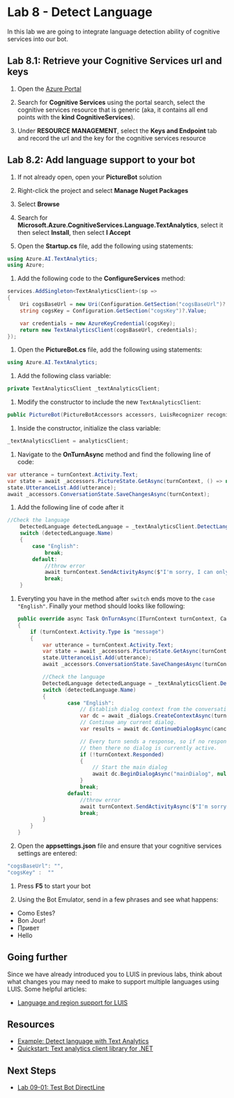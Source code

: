 # Lab 8 - Detect Language

In this lab we are going to integrate language detection ability of cognitive services into our bot.

## Lab 8.1: Retrieve your Cognitive Services url and keys

1. Open the [Azure Portal](https://portal.azure.com)

1. Search for **Cognitive Services** using the portal search, select the cognitive services resource that is generic (aka, it contains all end points with the **kind** **CognitiveServices**).

1. Under **RESOURCE MANAGEMENT**, select the **Keys and Endpoint** tab and record the url and the key for the cognitive services resource

## Lab 8.2: Add language support to your bot

1. If not already open, open your **PictureBot** solution

1. Right-click the project and select **Manage Nuget Packages**

1. Select **Browse**

1. Search for **Microsoft.Azure.CognitiveServices.Language.TextAnalytics**, select it then select **Install**, then select **I Accept**

1. Open the **Startup.cs** file, add the following using statements:

```csharp
using Azure.AI.TextAnalytics;
using Azure;
```

1. Add the following code to the **ConfigureServices** method:

```csharp
services.AddSingleton<TextAnalyticsClient>(sp =>
{
    Uri cogsBaseUrl = new Uri(Configuration.GetSection("cogsBaseUrl")?.Value);
    string cogsKey = Configuration.GetSection("cogsKey")?.Value;

    var credentials = new AzureKeyCredential(cogsKey);
    return new TextAnalyticsClient(cogsBaseUrl, credentials);
});
```

1. Open the **PictureBot.cs** file, add the following using statements:

```csharp
using Azure.AI.TextAnalytics;
```

1. Add the following class variable:

```csharp
private TextAnalyticsClient _textAnalyticsClient;
```

1. Modify the constructor to include the new `TextAnalyticsClient`:

```csharp
public PictureBot(PictureBotAccessors accessors, LuisRecognizer recognizer, TextAnalyticsClient analyticsClient)
```

1. Inside the constructor, initialize the class variable:

```csharp
_textAnalyticsClient = analyticsClient;
```

1. Navigate to the **OnTurnAsync** method and find the following line of code:

```csharp
var utterance = turnContext.Activity.Text;
var state = await _accessors.PictureState.GetAsync(turnContext, () => new PictureState());
state.UtteranceList.Add(utterance);
await _accessors.ConversationState.SaveChangesAsync(turnContext);
```

1. Add the following line of code after it

```csharp
//Check the language
    DetectedLanguage detectedLanguage = _textAnalyticsClient.DetectLanguage(turnContext.Activity.Text);
    switch (detectedLanguage.Name)
    {
        case "English":
            break;
        default:
            //throw error
            await turnContext.SendActivityAsync($"I'm sorry, I can only understand English. [{detectedLanguage.Name}]");
            break;
    }
```

1. Everyting you have in the method after `switch` ends move to the `case "English"`. Finally your method should looks like following:

    ```csharp
    public override async Task OnTurnAsync(ITurnContext turnContext, CancellationToken cancellationToken = default(CancellationToken))
    {
        if (turnContext.Activity.Type is "message")
        {
            var utterance = turnContext.Activity.Text;
            var state = await _accessors.PictureState.GetAsync(turnContext,() => new PictureState());
            state.UtteranceList.Add(utterance);
            await _accessors.ConversationState.SaveChangesAsync(turnContext);

            //Check the language
            DetectedLanguage detectedLanguage = _textAnalyticsClient.DetectLanguage(turnContext.Activity.Text);
            switch (detectedLanguage.Name)
            {
                    case "English":
                        // Establish dialog context from the conversation state.
                        var dc = await _dialogs.CreateContextAsync(turnContext);
                        // Continue any current dialog.
                        var results = await dc.ContinueDialogAsync(cancellationToken);

                        // Every turn sends a response, so if no response was sent,
                        // then there no dialog is currently active.
                        if (!turnContext.Responded)
                        {
                            // Start the main dialog
                            await dc.BeginDialogAsync("mainDialog", null, cancellationToken);
                        }
                        break;
                    default:
                        //throw error
                        await turnContext.SendActivityAsync($"I'm sorry, I can only understand English. [{detectedLanguage.Name}]");
                        break;
            }
        }
    }
    ```


1. Open the **appsettings.json** file and ensure that your cognitive services settings are entered:

```csharp
"cogsBaseUrl": "",
"cogsKey" :  ""
```

1. Press **F5** to start your bot

1. Using the Bot Emulator, send in a few phrases and see what happens:

- Como Estes?
- Bon Jour!
- Привет
- Hello

## Going further

Since we have already introduced you to LUIS in previous labs, think about what changes you may need to make to support multiple languages using LUIS.  Some helpful articles:

- [Language and region support for LUIS](https://docs.microsoft.com/en-us/azure/cognitive-services/luis/luis-language-support)

## Resources

- [Example: Detect language with Text Analytics](https://docs.microsoft.com/en-us/azure/cognitive-services/text-analytics/how-tos/text-analytics-how-to-language-detection)
- [Quickstart: Text analytics client library for .NET](https://docs.microsoft.com/en-us/azure/cognitive-services/text-analytics/quickstarts/csharp)

## Next Steps

- [Lab 09-01: Test Bot DirectLine](../Lab9-Test_Bots_DirectLine/01-Introduction.md)
